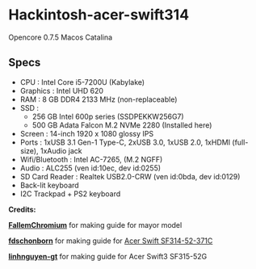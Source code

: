 # Hackintosh-acer-swift314

Opencore 0.7.5
Macos Catalina

## Specs

- CPU : Intel Core i5-7200U (Kabylake)
- Graphics : Intel UHD 620
- RAM : 8 GB DDR4 2133 MHz (non-replaceable)
- SSD :
  - 256 GB Intel 600p series (SSDPEKKW256G7)
  - 500 GB Adata Falcon M.2 NVMe 2280 (Installed here)
- Screen : 14-inch 1920 x 1080 glossy IPS
- Ports : 1xUSB 3.1 Gen-1 Type-C, 2xUSB 3.0, 1xUSB 2.0, 1xHDMI (full-size), 1xAudio jack
- Wifi/Bluetooth : Intel AC-7265, (M.2 NGFF)
- Audio : ALC255 (ven id:10ec, dev id:0255)
- SD Card Reader : Realtek USB2.0-CRW (ven id:0bda, dev id:0129)
- Back-lit keyboard
- I2C Trackpad + PS2 keyboard

**Credits:**

[**FallemChromium**](https://github.com/FallenChromium/Acer-Swift3-2018-hackintosh) for making guide for mayor model

[**fdschonborn**](https://github.com/fdschonborn/OpenCore-Acer-Swift-SF314-52-371C) for making guide for [Acer Swift SF314-52-371C][snlookup]


[**linhnguyen-gt**](https://github.com/linhnguyen-gt/Hackintosh-Acer-Swift3-SF315-52G) for making guide for Acer Swift3 SF315-52G


[snlookup]: https://snlookup.com/acer-swift-sf314-52-ultra-thin-nx-gplal-003-p110150

